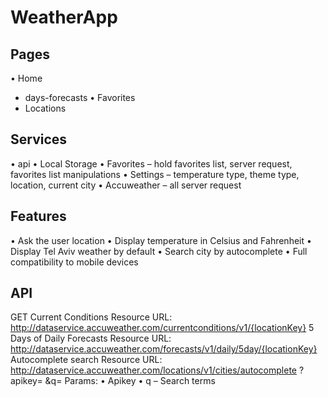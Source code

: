 # WeatherApp

## Pages
•	Home
-	days-forecasts
•	Favorites
-	Locations  
## Services
•	api
•	Local Storage
•	Favorites – hold favorites list, server request, favorites list manipulations
•	Settings – temperature type, theme type, location, current city
•	Accuweather – all server request
## Features
•	Ask the user location
•	Display temperature in Celsius and Fahrenheit
•	Display Tel Aviv weather by default
•	Search city by autocomplete
•	Full compatibility to mobile devices
## API
GET Current Conditions 
Resource URL: http://dataservice.accuweather.com/currentconditions/v1/{locationKey}
5 Days of Daily Forecasts
Resource URL: http://dataservice.accuweather.com/forecasts/v1/daily/5day/{locationKey}
Autocomplete search
Resource URL: http://dataservice.accuweather.com/locations/v1/cities/autocomplete ?apikey= &q=
Params:
•	Apikey 
•	q – Search terms


